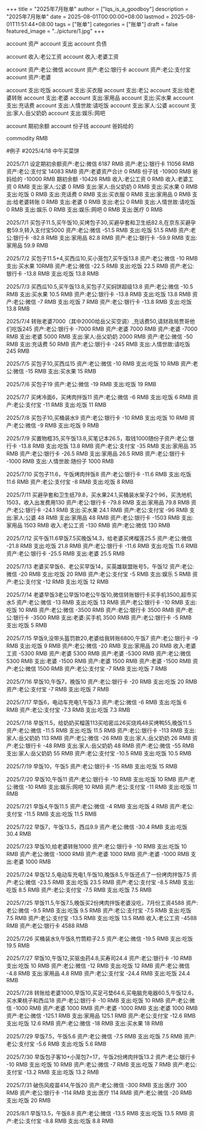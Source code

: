 +++
title = "2025年7月账单"
author = ["lqs_is_a_goodboy"]
description = "2025年7月账单"
date = 2025-08-01T00:00:00+08:00
lastmod = 2025-08-01T11:51:44+08:00
tags = ["账单"]
categories = ["账单"]
draft = false
featured_image = "../picture/1.jpg"
+++

account 资产
account 支出
account 负债

account 收入:老公工资
account 收入:老婆工资

account 资产:老公:微信
account 资产:老公:银行卡
account 资产:老公:支付宝
account 资产:老婆

account 支出:吃饭
account 支出:买衣服
account 支出:老公
account 支出:给老婆转账
account 支出:老婆
account 支出:家用品
account 支出:买水果
account 支出:充话费
account 支出:人情世故:请吃饭
account 支出:家人:公婆
account 支出:家人:岳父奶奶
account 支出:娱乐:网吧

account 期初余额
account 份子钱
account 爸妈给的

commodity RMB

\#例子
\#2025/4/18 中午买菜饼

2025/7/1 设定期初余额资产:老公:微信                              6187 RMB
    资产:老公:银行卡                           11056 RMB
    资产:老公:支付宝                           14083 RMB
    资产:老婆资产合计                              0 RMB
    份子钱                                    -10900 RMB
    爸妈给的                                  -10000 RMB
    期初余额                                  -10426 RMB
    收入:老公工资                                  0 RMB
    收入:老婆工资                                  0 RMB
    支出:家人:公婆                                 0 RMB
    支出:家人:岳父奶奶                             0 RMB
    支出:买水果                                    0 RMB
    支出:吃饭                                      0 RMB
    支出:充话费                                    0 RMB
    支出:买衣服                                    0 RMB
    支出:家用品                                    0 RMB
    支出:给老婆转账                                0 RMB
    支出:老婆                                      0 RMB
    支出:老公                                      0 RMB
    支出:人情世故:请吃饭                           0 RMB
    支出:娱乐                                      0 RMB
    支出:娱乐:网吧                                 0 RMB
    支出:医疗                                      0 RMB

2025/7/1 买包子11.5,买午饭10,买烤包子30,买避孕套和卫生纸82.8,在京东买避孕套59.9,转入支付宝5000
    资产:老公:微信                             -51.5 RMB
    支出:吃饭                                   51.5 RMB
    资产:老公:银行卡                           -82.8 RMB
    支出:家用品                                 82.8 RMB
    资产:老公:银行卡                           -59.9 RMB
    支出:家用品                                 59.9 RMB

2025/7/2 买包子11.5+4,买西瓜10,买小笼包7,买午饭13.8
    资产:老公:微信                               -10 RMB
    支出:买水果                                   10RMB
    资产:老公:微信                             -22.5 RMB
    支出:吃饭                                   22.5 RMB
    资产:老公:银行卡                           -13.8 RMB
    支出:吃饭                                   13.8 RMB

2025/7/3 买西瓜10.5,买午饭13.8,买包子7,买焖饼超级13.8
    资产:老公:微信                             -10.5 RMB
    支出:买水果                                 10.5 RMB
    资产:老公:银行卡                           -13.8 RMB
    支出:吃饭                                   13.8 RMB
    资产:老公:微信                                -7 RMB
    支出:吃饭                                      7 RMB
    资产:老公:银行卡                           -13.8 RMB
    支出:吃饭                                   13.8 RMB

2025/7/4 转账老婆7000（其中2000给岳父买空调）,充话费50,请财政局贾哥他们吃饭245
    资产:老公:银行卡                           -7000 RMB
    资产:老婆                                   7000 RMB
    资产:老婆                                  -7000 RMB
    支出:老婆                                   5000 RMB
    支出:家人:岳父奶奶                          2000 RMB
    资产:老公:微信                               -50 RMB
    支出:充话费                                   50 RMB
    资产:老公:银行卡                            -245 RMB
    支出:人情世故:请吃饭                         245 RMB

2025/7/5 买包子10,买西瓜15
    资产:老公:微信                               -10 RMB
    支出:吃饭                                     10 RMB
    资产:老公:微信                               -15 RMB
    支出:买水果                                   15 RMB

2025/7/6 买包子19
    资产:老公:微信                               -19 RMB
    支出:吃饭                                     19 RMB

2025/7/7 买烤冷面6，买烤肉拌饭11
    资产:老公:微信                                -6 RMB
    支出:吃饭                                      6 RMB
    资产:老公:支付宝                             -11 RMB
    支出:吃饭                                     11 RMB

2025/7/8 买包子10,买桶装水9
    资产:老公:银行卡                             -10 RMB
    支出:吃饭                                     10 RMB
    资产:老公:微信                                -9 RMB
    支出:吃饭                                      9 RMB

2025/7/9 买置物框35,买午饭13.8,买笔记本26.5，取钱1000随份子资产:老公:银行卡                           -13.8 RMB
    支出:吃饭                                   13.8 RMB
    资产:老公:支付宝                             -35 RMB
    支出:家用品                                   35 RMB
    资产:老公:银行卡                           -26.5 RMB
    支出:家用品                                 26.5 RMB
    资产:老公:银行卡                           -1000 RMB
    支出:人情世故:随份子                        1000 RMB

2025/7/10 买包子11.6，午饭烤肉拌饭8
    资产:老公:银行卡                           -11.6 RMB
    支出:吃饭                                   11.6 RMB
    资产:老公:支付宝                              -8 RMB
    支出:吃饭                                      8 RMB

2025/7/11 买避孕套和卫生纸79.8，买水果24.1,买桶装水架子2个96，买洗地机1503，收入出发费用130
    资产:老公:银行卡                           -79.8 RMB
    支出:家用品                                 79.8 RMB
    资产:老公:银行卡                           -24.1 RMB
    支出:买水果                                 24.1 RMB
    资产:老公:支付宝                             -96 RMB
    支出:家人:公婆                                48 RMB
    支出:家用品                                   48 RMB
    资产:老公:银行卡                           -1503 RMB
    支出:家用品                                 1503 RMB
    收入:老公工资                               -130 RMB
    资产:老公:微信                               130 RMB

2025/7/12 买午饭11.6早饭7.5买晚饭14.3，给老婆买烤榴莲25.5
    资产:老公:微信                             -21.8 RMB
    支出:吃饭                                   21.8 RMB
    资产:老公:银行卡                           -11.6 RMB
    支出:吃饭                                   11.6 RMB
    资产:老公:银行卡                           -25.5 RMB
    支出:老婆                                   25.5 RMB

2025/7/13 老婆买早饭6、老公买早饭14，买英雄联盟账号5，午饭12
    资产:老公:微信                               -20 RMB
    支出:吃饭                                     20 RMB
    资产:老公:支付宝                              -5 RMB
    支出:娱乐                                      5 RMB
    资产:老公:支付宝                             -12 RMB
    支出:吃饭                                     12 RMB

2025/7/14 老婆早饭3老公早饭10老公午饭10,微信转账银行卡买手机3500,超市买水5
    资产:老公:微信                               -13 RMB
    支出:吃饭                                     13 RMB
    资产:老公:银行卡                             -10 RMB
    支出:吃饭                                     10 RMB
    资产:老公:微信                             -3500 RMB
    资产:老公:银行卡                            3500 RMB
    资产:老公:银行卡                           -3500 RMB
    支出:老婆:买手机                            3500 RMB
    资产:老公:银行卡                              -5 RMB
    支出:吃饭                                      5 RMB

2025/7/15 早饭9,没带头盔罚款20,老婆给我转账6800,午饭7
    资产:老公:银行卡                              -9 RMB
    支出:吃饭                                      9 RMB
    资产:老公:微信                               -20 RMB
    支出:家用品                                   20 RMB
    收入:老婆工资                              -5300 RMB
    资产:老婆                                   5300 RMB
    资产:老婆                                  -5300 RMB
    资产:老公:微信                              5300 RMB
    支出:老婆                                  -1500 RMB
    资产:老婆                                   1500 RMB
    资产:老婆                                  -1500 RMB
    资产:老公:微信                              1500 RMB
    资产:老公:支付宝                              -7 RMB
    支出:吃饭                                      7 RMB

2025/7/16 早饭10,午饭7，晚饭10
    资产:老公:银行卡                             -20 RMB
    支出:吃饭                                     20 RMB
    资产:老公:支付宝                              -7 RMB
    支出:吃饭                                      7 RMB

2025/7/17 早饭6，电动车充电1,午饭7.3
    资产:老公:微信                                -6 RMB
    支出:吃饭                                      6 RMB
    资产:老公:支付宝                            -7.3 RMB
    支出:吃饭                                    7.3 RMB

2025/7/18 早饭11.5，给奶奶买榴莲113买哈密瓜26买烧鸡48买烤鸭55,晚饭11.5
    资产:老公:微信                             -11.5 RMB
    支出:吃饭                                   11.5 RMB
    资产:老公:银行卡                            -113 RMB
    支出:家人:岳父奶奶                           113 RMB
    资产:老公:微信                               -26 RMB
    支出:家人:岳父奶奶                            26 RMB
    资产:老公:银行卡                             -48 RMB
    支出:家人:岳父奶奶                            48 RMB
    资产:老公:微信                               -55 RMB
    支出:家人:岳父奶奶                            55 RMB
    资产:老公:支付宝                           -10.5 RMB
    支出:吃饭                                   10.5 RMB

2025/7/19 早饭10，午饭5
    资产:老公:银行卡                             -15 RMB
    支出:吃饭                                     15 RMB

2025/7/20 早饭10,午饭11
    资产:老公:银行卡                             -10 RMB
    支出:吃饭                                     10 RMB
    资产:老公:微信                               -10 RMB
    支出:娱乐:网吧                                10 RMB
    资产:老公:支付宝                             -11 RMB
    支出:吃饭                                     11 RMB

2025/7/21 早饭4,午饭11.5
    资产:老公:微信                                -4 RMB
    支出:吃饭                                      4 RMB
    资产:老公:支付宝                           -11.5 RMB
    支出:吃饭                                   11.5 RMB

2025/7/22 早饭7，午饭13.5，西瓜9.9
    资产:老公:微信                             -30.4 RMB
    支出:吃饭                                   30.4 RMB

2025/7/23 早饭10,给老婆转账1000
    资产:老公:银行卡                             -10 RMB
    支出:吃饭                                     10 RMB
    资产:老公:微信                             -1000 RMB
    资产:老婆                                   1000 RMB
    资产:老婆                                  -1000 RMB
    支出:老婆                                   1000 RMB

2025/7/24  早饭12.5,电动车充电1,午饭10,晚饭8.5,午饭还点了一份烤肉拌饭7.5
    资产:老公:微信                             -23.5 RMB
    支出:吃饭                                   23.5 RMB
    资产:老公:支付宝                            -8.5 RMB
    支出:吃饭                                    8.5 RMB
    资产:老公:支付宝                            -7.5 RMB
    支出:吃饭                                    7.5 RMB

2025/7/25 早饭11.5,午饭7.5,晚饭买2份烤肉拌饭老婆没吃，7月份工资4588
    资产:老公:微信                              -9.5 RMB
    支出:吃饭                                    9.5 RMB
    资产:老公:支付宝                            -7.5 RMB
    支出:吃饭                                    7.5 RMB
    资产:老公:支付宝                           -13.5 RMB
    支出:吃饭                                   13.5 RMB
    收入:老公工资                              -4588 RMB
    资产:老公:银行卡                            4588 RMB

2025/7/26 买桶装水9,午饭8,竹筒粽子2.5
    资产:老公:微信                             -19.5 RMB
    支出:吃饭                                   19.5 RMB

2025/7/27 早饭10,午饭12,买驱虫药4.8,买寿司24.4
    资产:老公:银行卡                             -10 RMB
    支出:吃饭                                     10 RMB
    资产:老公:微信                               -12 RMB
    支出:吃饭                                     12 RMB
    资产:老公:微信                              -4.8 RMB
    支出:家用品                                  4.8 RMB
    资产:老公:支付宝                           -24.4 RMB
    支出:吃饭                                   24.4 RMB

2025/7/28 转账给老婆1000,早饭10,买足弓垫64.6,买电脑充电器60.5,午饭12.6，买水果桃子和西瓜18
    资产:老公:银行卡                             -10 RMB
    支出:吃饭                                     10 RMB
    资产:老公:微信                             -1000 RMB
    资产:老婆                                   1000 RMB
    资产:老婆                                  -1000 RMB
    支出:老婆                                   1000 RMB
    资产:老公:微信                            -125.1 RMB
    支出:家用品                                125.1 RMB
    资产:老公:支付宝                           -12.6 RMB
    支出:吃饭                                   12.6 RMB
    资产:老公:微信                               -18 RMB
    支出:买水果                                   18 RMB

2025/7/29 早饭7.5，午饭5.6
    资产:老公:微信                              -7.5 RMB
    支出:吃饭                                    7.5 RMB
    资产:老公:支付宝                            -5.6 RMB
    支出:吃饭                                    5.6 RMB

2025/7/30 早饭包子客10+小笼包7=17，午饭2份烤肉拌饭13.2
    资产:老公:银行卡                             -10 RMB
    支出:吃饭                                     10 RMB
    资产:老公:微信                                -7 RMB
    支出:吃饭                                      7 RMB
    资产:老公:支付宝                           -13.2 RMB
    支出:吃饭                                   13.2 RMB

2025/7/31 破伤风疫苗414,午饭20
    资产:老公:微信                              -300 RMB
    支出:医疗                                    300 RMB
    资产:老公:银行卡                            -114 RMB
    支出:医疗                                    114 RMB
    资产:老公:微信                               -20 RMB
    支出:吃饭                                     20 RMB

2025/8/1 早饭13.5，午饭8.8
    资产:老公:微信                             -13.5 RMB
    支出:吃饭                                   13.5 RMB
    资产:老公:支付宝                            -8.8 RMB
    支出:吃饭                                    8.8 RMB
